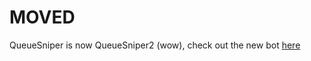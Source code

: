 # MOVED

QueueSniper is now QueueSniper2 (wow), check out the new bot [here](https://github.com/Vrekt/QueueSniper3)
